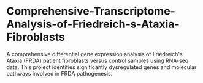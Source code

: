 # Comprehensive-Transcriptome-Analysis-of-Friedreich-s-Ataxia-Fibroblasts
A comprehensive differential gene expression analysis of Friedreich's Ataxia (FRDA) patient fibroblasts versus control samples using RNA-seq data. This project identifies significantly dysregulated genes and molecular pathways involved in FRDA pathogenesis.
